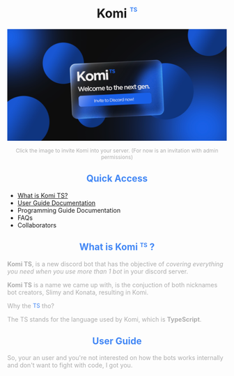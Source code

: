 <h1 style="text-align: center">Komi <span style="font-size: 13px; vertical-align: top; text-align: left; color: #4287f5">TS</<span></h1>
<a href="https://discord.com/api/oauth2/authorize?client_id=1006110554374537329&permissions=8&scope=bot%20applications.commands"><img src="./repoFiles/KomiBannerGithub.png" alt="Komi Banner"/></a>
<p style="color: #adadad;font-size: 12px; text-align: center">Click the image to invite Komi into your server. (For now is an invitation with admin permissions)</p>
<h2 style="color: #4287f5; text-align: center;">Quick Access</h2>

- [What is Komi TS?](#komiInfo)
- [User Guide Documentation](#userGuide)
- Programming Guide Documentation
- FAQs
- Collaborators

<h2 style="color: #4287f5; text-align: center;" id="komiInfo">What is Komi <span style="font-size: 13px; vertical-align: top; text-align: left; color: #4287f5">TS</span> ?</h2>

<p style="color: #adadad"><b>Komi TS</b>, is a new discord bot that has the objective of <i>covering everything you need when you use more than 1 bot</i> in your discord server.</p>

<p style="color: #adadad"><b>Komi TS</b> is a name we came up with, is the conjuction of both nicknames bot creators, Slimy and Konata, resulting in Komi.</p>

<p style="color: #adadad">Why the <span style="font-size: 13px; vertical-align: top; text-align: left; color: #4287f5">TS</span> tho?</p>

<p style="color: #adadad">The TS stands for the language used by Komi, which is <b>TypeScript</b>.</p>


<h2 style="color: #4287f5; text-align: center;" id="userGuide">User Guide</h2>

<p style="color: #adadad">So, your an user and you're not interested on how the bots works internally and don't want to fight with code, I got you.</p>


